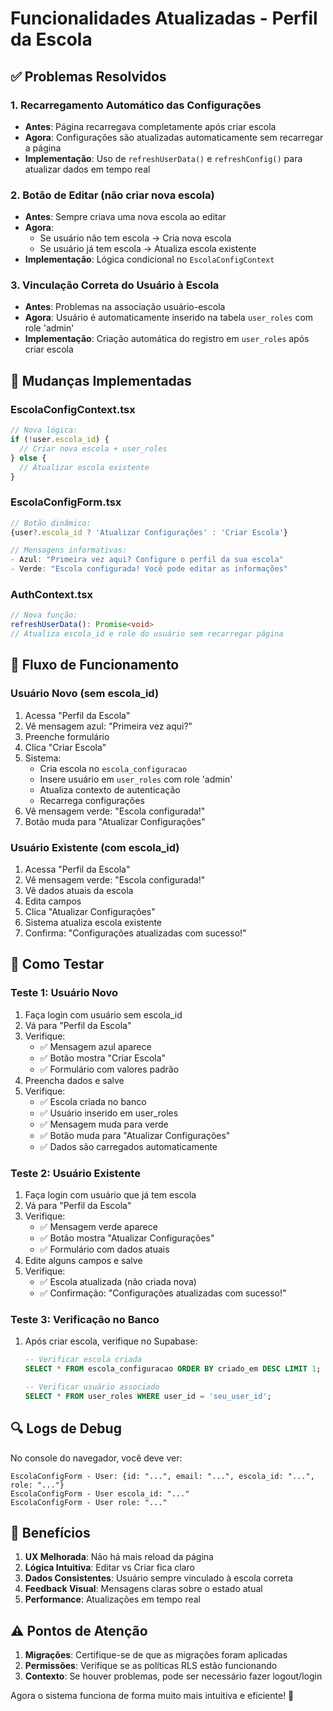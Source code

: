 # Funcionalidades Atualizadas - Perfil da Escola

## ✅ Problemas Resolvidos

### 1. Recarregamento Automático das Configurações
- **Antes**: Página recarregava completamente após criar escola
- **Agora**: Configurações são atualizadas automaticamente sem recarregar a página
- **Implementação**: Uso de `refreshUserData()` e `refreshConfig()` para atualizar dados em tempo real

### 2. Botão de Editar (não criar nova escola)
- **Antes**: Sempre criava uma nova escola ao editar
- **Agora**: 
  - Se usuário não tem escola → Cria nova escola
  - Se usuário já tem escola → Atualiza escola existente
- **Implementação**: Lógica condicional no `EscolaConfigContext`

### 3. Vinculação Correta do Usuário à Escola
- **Antes**: Problemas na associação usuário-escola
- **Agora**: Usuário é automaticamente inserido na tabela `user_roles` com role 'admin'
- **Implementação**: Criação automática do registro em `user_roles` após criar escola

## 🔧 Mudanças Implementadas

### EscolaConfigContext.tsx
```typescript
// Nova lógica:
if (!user.escola_id) {
  // Criar nova escola + user_roles
} else {
  // Atualizar escola existente
}
```

### EscolaConfigForm.tsx
```typescript
// Botão dinâmico:
{user?.escola_id ? 'Atualizar Configurações' : 'Criar Escola'}

// Mensagens informativas:
- Azul: "Primeira vez aqui? Configure o perfil da sua escola"
- Verde: "Escola configurada! Você pode editar as informações"
```

### AuthContext.tsx
```typescript
// Nova função:
refreshUserData(): Promise<void>
// Atualiza escola_id e role do usuário sem recarregar página
```

## 🎯 Fluxo de Funcionamento

### Usuário Novo (sem escola_id)
1. Acessa "Perfil da Escola"
2. Vê mensagem azul: "Primeira vez aqui?"
3. Preenche formulário
4. Clica "Criar Escola"
5. Sistema:
   - Cria escola no `escola_configuracao`
   - Insere usuário em `user_roles` com role 'admin'
   - Atualiza contexto de autenticação
   - Recarrega configurações
6. Vê mensagem verde: "Escola configurada!"
7. Botão muda para "Atualizar Configurações"

### Usuário Existente (com escola_id)
1. Acessa "Perfil da Escola"
2. Vê mensagem verde: "Escola configurada!"
3. Vê dados atuais da escola
4. Edita campos
5. Clica "Atualizar Configurações"
6. Sistema atualiza escola existente
7. Confirma: "Configurações atualizadas com sucesso!"

## 🧪 Como Testar

### Teste 1: Usuário Novo
1. Faça login com usuário sem escola_id
2. Vá para "Perfil da Escola"
3. Verifique:
   - ✅ Mensagem azul aparece
   - ✅ Botão mostra "Criar Escola"
   - ✅ Formulário com valores padrão
4. Preencha dados e salve
5. Verifique:
   - ✅ Escola criada no banco
   - ✅ Usuário inserido em user_roles
   - ✅ Mensagem muda para verde
   - ✅ Botão muda para "Atualizar Configurações"
   - ✅ Dados são carregados automaticamente

### Teste 2: Usuário Existente
1. Faça login com usuário que já tem escola
2. Vá para "Perfil da Escola"
3. Verifique:
   - ✅ Mensagem verde aparece
   - ✅ Botão mostra "Atualizar Configurações"
   - ✅ Formulário com dados atuais
4. Edite alguns campos e salve
5. Verifique:
   - ✅ Escola atualizada (não criada nova)
   - ✅ Confirmação: "Configurações atualizadas com sucesso!"

### Teste 3: Verificação no Banco
1. Após criar escola, verifique no Supabase:
   ```sql
   -- Verificar escola criada
   SELECT * FROM escola_configuracao ORDER BY criado_em DESC LIMIT 1;
   
   -- Verificar usuário associado
   SELECT * FROM user_roles WHERE user_id = 'seu_user_id';
   ```

## 🔍 Logs de Debug

No console do navegador, você deve ver:
```
EscolaConfigForm - User: {id: "...", email: "...", escola_id: "...", role: "..."}
EscolaConfigForm - User escola_id: "..."
EscolaConfigForm - User role: "..."
```

## 🚀 Benefícios

1. **UX Melhorada**: Não há mais reload da página
2. **Lógica Intuitiva**: Editar vs Criar fica claro
3. **Dados Consistentes**: Usuário sempre vinculado à escola correta
4. **Feedback Visual**: Mensagens claras sobre o estado atual
5. **Performance**: Atualizações em tempo real

## ⚠️ Pontos de Atenção

1. **Migrações**: Certifique-se de que as migrações foram aplicadas
2. **Permissões**: Verifique se as políticas RLS estão funcionando
3. **Contexto**: Se houver problemas, pode ser necessário fazer logout/login

Agora o sistema funciona de forma muito mais intuitiva e eficiente! 🎉 